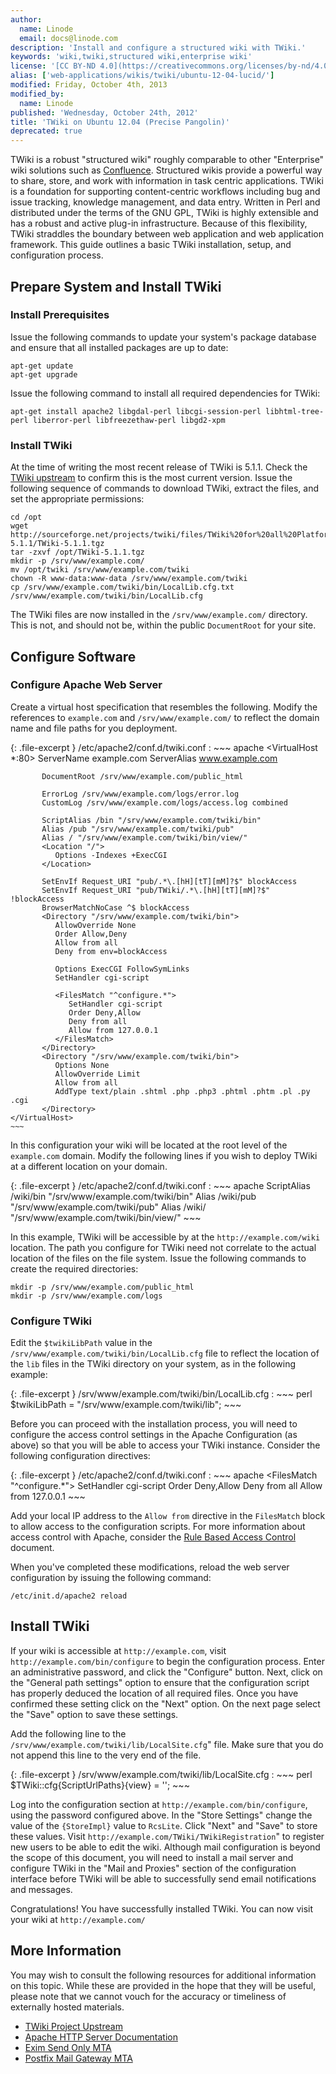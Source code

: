 ```yaml
---
author:
  name: Linode
  email: docs@linode.com
description: 'Install and configure a structured wiki with TWiki.'
keywords: 'wiki,twiki,structured wiki,enterprise wiki'
license: '[CC BY-ND 4.0](https://creativecommons.org/licenses/by-nd/4.0)'
alias: ['web-applications/wikis/twiki/ubuntu-12-04-lucid/']
modified: Friday, October 4th, 2013
modified_by:
  name: Linode
published: 'Wednesday, October 24th, 2012'
title: 'TWiki on Ubuntu 12.04 (Precise Pangolin)'
deprecated: true
---
```


TWiki is a robust "structured wiki" roughly comparable to other "Enterprise" wiki solutions such as [Confluence](/docs/websites/wikis/confluence-on-debian-5-lenny). Structured wikis provide a powerful way to share, store, and work with information in task centric applications. TWiki is a foundation for supporting content-centric workflows including bug and issue tracking, knowledge management, and data entry. Written in Perl and distributed under the terms of the GNU GPL, TWiki is highly extensible and has a robust and active plug-in infrastructure. Because of this flexibility, TWiki straddles the boundary between web application and web application framework. This guide outlines a basic TWiki installation, setup, and configuration process.

Prepare System and Install TWiki
--------------------------------

### Install Prerequisites

Issue the following commands to update your system's package database and ensure that all installed packages are up to date:

    apt-get update
    apt-get upgrade

Issue the following command to install all required dependencies for TWiki:

    apt-get install apache2 libgdal-perl libcgi-session-perl libhtml-tree-perl liberror-perl libfreezethaw-perl libgd2-xpm

### Install TWiki

At the time of writing the most recent release of TWiki is 5.1.1. Check the [TWiki upstream](http://twiki.org/) to confirm this is the most current version. Issue the following sequence of commands to download TWiki, extract the files, and set the appropriate permissions:

    cd /opt
    wget ​http://sourceforge.net/projects/twiki/files/TWiki%20for%20all%20Platforms/TWiki-5.1.1/TWiki-5.1.1.tgz
    tar -zxvf /opt/TWiki-5.1.1.tgz
    mkdir -p /srv/www/example.com/
    mv /opt/twiki /srv/www/example.com/twiki
    chown -R www-data:www-data /srv/www/example.com/twiki
    cp /srv/www/example.com/twiki/bin/LocalLib.cfg.txt /srv/www/example.com/twiki/bin/LocalLib.cfg

The TWiki files are now installed in the `/srv/www/example.com/` directory. This is not, and should not be, within the public `DocumentRoot` for your site.

Configure Software
------------------

### Configure Apache Web Server

Create a virtual host specification that resembles the following. Modify the references to `example.com` and `/srv/www/example.com/` to reflect the domain name and file paths for you deployment.

{: .file-excerpt }
/etc/apache2/conf.d/twiki.conf
:   ~~~ apache
    <VirtualHost *:80>
           ServerName example.com
           ServerAlias www.example.com

           DocumentRoot /srv/www/example.com/public_html

           ErrorLog /srv/www/example.com/logs/error.log
           CustomLog /srv/www/example.com/logs/access.log combined

           ScriptAlias /bin "/srv/www/example.com/twiki/bin"
           Alias /pub "/srv/www/example.com/twiki/pub"
           Alias / "/srv/www/example.com/twiki/bin/view/"
           <Location "/">
              Options -Indexes +ExecCGI
           </Location>

           SetEnvIf Request_URI "pub/.*\.[hH][tT][mM]?$" blockAccess
           SetEnvIf Request_URI "pub/TWiki/.*\.[hH][tT][mM]?$" !blockAccess
           BrowserMatchNoCase ^$ blockAccess
           <Directory "/srv/www/example.com/twiki/bin">
              AllowOverride None
              Order Allow,Deny
              Allow from all
              Deny from env=blockAccess

              Options ExecCGI FollowSymLinks
              SetHandler cgi-script

              <FilesMatch "^configure.*">
                 SetHandler cgi-script
                 Order Deny,Allow
                 Deny from all
                 Allow from 127.0.0.1
              </FilesMatch>
           </Directory>
           <Directory "/srv/www/example.com/twiki/bin">
              Options None
              AllowOverride Limit
              Allow from all
              AddType text/plain .shtml .php .php3 .phtml .phtm .pl .py .cgi
           </Directory>
    </VirtualHost>
    ~~~

In this configuration your wiki will be located at the root level of the `example.com` domain. Modify the following lines if you wish to deploy TWiki at a different location on your domain.

{: .file-excerpt }
/etc/apache2/conf.d/twiki.conf
:   ~~~ apache
    ScriptAlias /wiki/bin "/srv/www/example.com/twiki/bin"
    Alias /wiki/pub "/srv/www/example.com/twiki/pub"
    Alias /wiki/ "/srv/www/example.com/twiki/bin/view/"
    </VirtualHost>
    ~~~

In this example, TWiki will be accessible by at the `http://example.com/wiki` location. The path you configure for TWiki need not correlate to the actual location of the files on the file system. Issue the following commands to create the required directories:

    mkdir -p /srv/www/example.com/public_html
    mkdir -p /srv/www/example.com/logs

### Configure TWiki

Edit the `$twikiLibPath` value in the `/srv/www/example.com/twiki/bin/LocalLib.cfg` file to reflect the location of the `lib` files in the TWiki directory on your system, as in the following example:

{: .file-excerpt }
/srv/www/example.com/twiki/bin/LocalLib.cfg
:   ~~~ perl
    $twikiLibPath = "/srv/www/example.com/twiki/lib";
    ~~~

Before you can proceed with the installation process, you will need to configure the access control settings in the Apache Configuration (as above) so that you will be able to access your TWiki instance. Consider the following configuration directives:

{: .file-excerpt }
/etc/apache2/conf.d/twiki.conf
:   ~~~ apache
    <FilesMatch "^configure.*">
           SetHandler cgi-script
           Order Deny,Allow
           Deny from all
           Allow from 127.0.0.1
    </FilesMatch>
    ~~~

Add your local IP address to the `Allow from` directive in the `FilesMatch` block to allow access to the configuration scripts. For more information about access control with Apache, consider the [Rule Based Access Control](/docs/web-servers/apache/configuration/rule-based-access-control) document.

When you've completed these modifications, reload the web server configuration by issuing the following command:

    /etc/init.d/apache2 reload

Install TWiki
-------------

If your wiki is accessible at `http://example.com`, visit `http://example.com/bin/configure` to begin the configuration process. Enter an administrative password, and click the "Configure" button. Next, click on the "General path settings" option to ensure that the configuration script has properly deduced the location of all required files. Once you have confirmed these setting click on the "Next" option. On the next page select the "Save" option to save these settings.

Add the following line to the `/srv/www/example.com/twiki/lib/LocalSite.cfg`" file. Make sure that you do not append this line to the very end of the file.

{: .file-excerpt }
/srv/www/example.com/twiki/lib/LocalSite.cfg
:   ~~~ perl
    $TWiki::cfg{ScriptUrlPaths}{view} = '';
    ~~~

Log into the configuration section at `http://example.com/bin/configure`, using the password configured above. In the "Store Settings" change the value of the `{StoreImpl}` value to `RcsLite`. Click "Next" and "Save" to store these values. Visit `http://example.com/TWiki/TWikiRegistration`" to register new users to be able to edit the wiki. Although mail configuration is beyond the scope of this document, you will need to install a mail server and configure TWiki in the "Mail and Proxies" section of the configuration interface before TWiki will be able to successfully send email notifications and messages.

Congratulations! You have successfully installed TWiki. You can now visit your wiki at `http://example.com/`

More Information
----------------

You may wish to consult the following resources for additional information on this topic. While these are provided in the hope that they will be useful, please note that we cannot vouch for the accuracy or timeliness of externally hosted materials.

- [TWiki Project Upstream](http://twiki.org/)
- [Apache HTTP Server Documentation](/docs/web-servers/apache)
- [Exim Send Only MTA](/docs/email/exim/send-only-mta-ubuntu-10-04-lucid)
- [Postfix Mail Gateway MTA](/docs/email/postfix/gateway-ubuntu-10-04-lucid)




